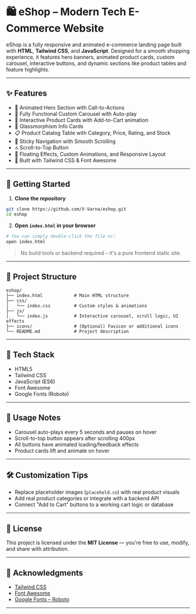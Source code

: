 
# 🛍️ eShop – Modern Tech E-Commerce Website

eShop is a fully responsive and animated e-commerce landing page built with **HTML**, **Tailwind CSS**, and **JavaScript**. Designed for a smooth shopping experience, it features hero banners, animated product cards, custom carousel, interactive buttons, and dynamic sections like product tables and feature highlights.

---

## ✨ Features

- 🎯 Animated Hero Section with Call-to-Actions  
- 🎠 Fully Functional Custom Carousel with Auto-play  
- 🛒 Interactive Product Cards with Add-to-Cart animation  
- 🧊 Glassmorphism Info Cards  
- 📋 Product Catalog Table with Category, Price, Rating, and Stock  
- 🧭 Sticky Navigation with Smooth Scrolling  
- 🔝 Scroll-to-Top Button  
- 🎨 Floating Effects, Custom Animations, and Responsive Layout  
- 🌙 Built with Tailwind CSS & Font Awesome

---

## 🚀 Getting Started

1. **Clone the repository**
```bash
git clone https://github.com/V-Varna/eshop.git
cd eshop
````

2. **Open `index.html` in your browser**

```bash
# You can simply double-click the file or:
open index.html
```

> No build tools or backend required – it's a pure frontend static site.

---

## 📁 Project Structure

```
eshop/
├── index.html            # Main HTML structure
├── css/
│   └── index.css         # Custom styles & animations
├── js/
│   └── index.js          # Interactive carousel, scroll logic, UI effects
├── icons/                # (Optional) Favicon or additional icons
└── README.md             # Project description
```

---

## 🧠 Tech Stack

* HTML5
* Tailwind CSS
* JavaScript (ES6)
* Font Awesome
* Google Fonts (Roboto)

---

## 📌 Usage Notes

* Carousel auto-plays every 5 seconds and pauses on hover
* Scroll-to-top button appears after scrolling 400px
* All buttons have animated loading/feedback effects
* Product cards lift and animate on hover

---

## 🛠️ Customization Tips

* Replace placeholder images (`placehold.co`) with real product visuals
* Add real product categories or integrate with a backend API
* Connect "Add to Cart" buttons to a working cart logic or database

---

## 📜 License

This project is licensed under the **MIT License** — you're free to use, modify, and share with attribution.

---

## 🙌 Acknowledgments

* [Tailwind CSS](https://tailwindcss.com)
* [Font Awesome](https://fontawesome.com)
* [Google Fonts – Roboto](https://fonts.google.com/specimen/Roboto)

---



